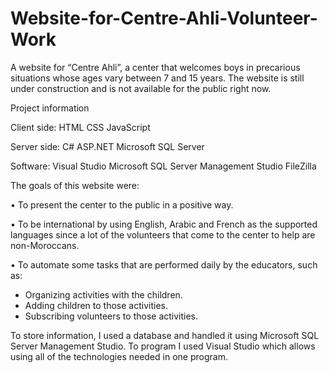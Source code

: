 # Website-for-Centre-Ahli-Volunteer-Work

A website for “Centre Ahli”, a center that welcomes boys in precarious situations whose ages vary between 7 and 15 years.
The website is still under construction and is not available for the public right now.

Project information

Client side:
HTML
CSS
JavaScript


Server side:
C#
ASP.NET
Microsoft SQL Server


Software:
Visual Studio
Microsoft SQL Server Management Studio
FileZilla


The goals of this website were:

• To present the center to the public in a positive way.

• To be international by using English, Arabic and French as the supported languages since a lot of the volunteers that come to the center to help are non-Moroccans.

• To automate some tasks that are performed daily by the educators, such as:

- Organizing activities with the children.
- Adding children to those activities.
- Subscribing volunteers to those activities.

To store information, I used a database and handled it using Microsoft SQL Server Management Studio. To program I used Visual Studio which allows using all of the technologies needed in one program.
